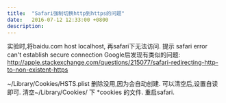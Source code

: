 ```yaml
---
title:  "Safari强制切换http到https的问题"
date:   2016-07-12 12:33:00 +0800
description: 
---
```



实验时,将baidu.com host localhost, 再safari下无法访问. 提示 safari error can't establish secure connection
Google后发现有类似的问题:
http://apple.stackexchange.com/questions/215077/safari-redirecting-http-to-non-existent-https


~/Library/Cookies/HSTS.plist 删除没用,因为会自动创建. 可以清空后,设置自读即可.
清空~/Library/Cookies/ 下  *cookies 的文件.
重启safari.
